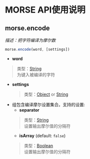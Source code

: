 # MORSE API使用说明    

## morse.encode    
*描述：把字符编译为摩尔数*   
````js
morse.encode(word, [settings])
````
+ **word**
>类型：[String]()    
为键入被编译的字符    
+ **settings**    
	>类型：[Object]() or [String]()    
- 组包含编译摩尔设置集合。支持的设置:
	- **separator**    
	>类型：[String]()   
	设置输出摩尔值的分隔符
	- **isArray** (default: `false`)    
	>类型：[Boolean]()    
	设置输出摩尔值的分隔符
